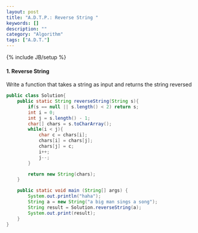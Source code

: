 ```yaml
---
layout: post
title: "A.D.T.P.: Reverse String "
keywords: []
description: ""
category: "Algorithm"
tags: ["A.D.T."]
---
```

{% include JB/setup %}

#### 1. Reverse String
Write a function that takes a string as input and returns the string reversed

```java
public class Solution{
    public static String reverseString(String s){
        if(s == null || s.length() < 2) return s;
        int i = 0;
        int j = s.length() - 1;
        char[] chars = s.toCharArray();
        while(i < j){
            char c = chars[i];
            chars[i] = chars[j];
            chars[j] = c;
            i++;
            j--;
        }

        return new String(chars);
    }

    public static void main (String[] args) {
        System.out.println("haha");
        String a = new String("a big man sings a song");
        String result = Solution.reverseString(a);
        System.out.print(result);
    }
}

```


